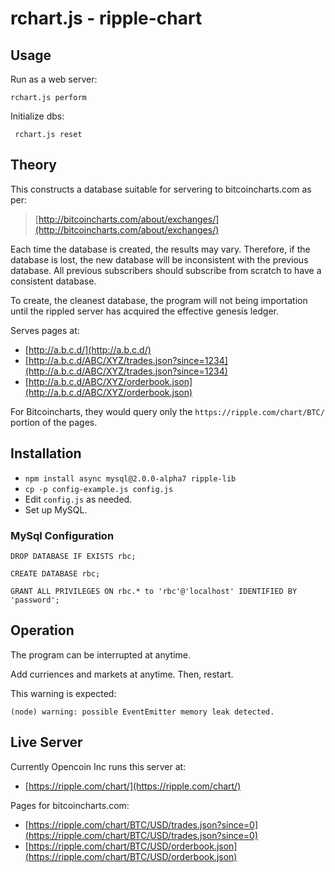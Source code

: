 # rchart.js - ripple-chart

## Usage

Run as a web server:

    rchart.js perform

Initialize dbs:

     rchart.js reset

## Theory

This constructs a database suitable for servering to bitcoincharts.com as per:
>[http://bitcoincharts.com/about/exchanges/](http://bitcoincharts.com/about/exchanges/)

Each time the database is created, the results may vary. Therefore, if the
database is lost, the new database will be inconsistent with the previous
database. All previous subscribers should subscribe from scratch to have a
consistent database.

To create, the cleanest database, the program will not being importation until
the rippled server has acquired the effective genesis ledger.

Serves pages at:

* [http://a.b.c.d/](http://a.b.c.d/)
* [http://a.b.c.d/ABC/XYZ/trades.json?since=1234](http://a.b.c.d/ABC/XYZ/trades.json?since=1234)
* [http://a.b.c.d/ABC/XYZ/orderbook.json](http://a.b.c.d/ABC/XYZ/orderbook.json)

For Bitcoincharts, they would query only the `https://ripple.com/chart/BTC/` portion of the pages.

## Installation

* `npm install async mysql@2.0.0-alpha7 ripple-lib`
* `cp -p config-example.js config.js`
* Edit `config.js` as needed.
* Set up MySQL.

### MySql Configuration

    DROP DATABASE IF EXISTS rbc;

    CREATE DATABASE rbc;

    GRANT ALL PRIVILEGES ON rbc.* to 'rbc'@'localhost' IDENTIFIED BY 'password';

## Operation

The program can be interrupted at anytime.

Add curriences and markets at anytime.  Then, restart.

This warning is expected:

    (node) warning: possible EventEmitter memory leak detected.

## Live Server

Currently Opencoin Inc runs this server at:

* [https://ripple.com/chart/](https://ripple.com/chart/)

Pages for bitcoincharts.com:

* [https://ripple.com/chart/BTC/USD/trades.json?since=0](https://ripple.com/chart/BTC/USD/trades.json?since=0)
* [https://ripple.com/chart/BTC/USD/orderbook.json](https://ripple.com/chart/BTC/USD/orderbook.json)


